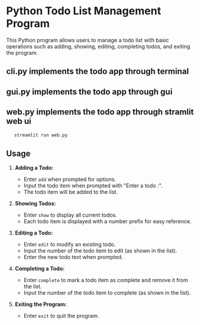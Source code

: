 # Python Todo List Management Program

This Python program allows users to manage a todo list with basic operations such as adding, showing, editing, completing todos, and exiting the program.

## cli.py implements the todo app through terminal

## gui.py implements the todo app through gui

## web.py implements the todo app through stramlit web ui
```python
   streamlit run web.py
```

## Usage

1. **Adding a Todo:**

   - Enter `add` when prompted for options.
   - Input the todo item when prompted with "Enter a todo :".
   - The todo item will be added to the list.

2. **Showing Todos:**

   - Enter `show` to display all current todos.
   - Each todo item is displayed with a number prefix for easy reference.

3. **Editing a Todo:**

   - Enter `edit` to modify an existing todo.
   - Input the number of the todo item to edit (as shown in the list).
   - Enter the new todo text when prompted.

4. **Completing a Todo:**

   - Enter `complete` to mark a todo item as complete and remove it from the list.
   - Input the number of the todo item to complete (as shown in the list).

5. **Exiting the Program:**
   - Enter `exit` to quit the program.
